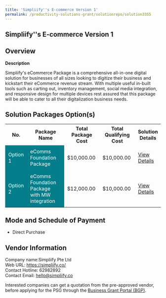 ```yaml
---
title: 'Simpliify''s E-commerce Version 1'
permalink: /productivity-solutions-grant/solutionrepo/solution3355
---
```


## Simpliify''s E-commerce Version 1

## Overview

**Description**

Simpliify's eCommerce Package is a comprehensive all-in-one digital solution for businesses of all sizes looking to digitize their business and kickstart their eCommerce revenue stream. With multiple useful in-built tools such as carting out, inventory management, social media integration, and responsive design for multiple devices rest assured that this package will be able to cater to all their digitalization business needs.

## Solution Packages Option(s)

<table>
<tr>
<th><b>No.</b></th>
<th><b>Package Name</b></th>
<th><b>Total Package Cost</b></th>
<th><b>Total Qualifying Cost</b></th>
<th><b>Solution Details</b></th>
</tr>
<tr>
<td style='padding: 10px; background-color: #037E8A; color: #FFFFFF;'>Option 1</td>
<td style='padding: 10px; background-color: #037E8A; color: #FFFFFF;'>eComms Foundation Package</td>
<td style='padding: 10px;'>$10,000.00</td>
<td style='padding: 10px;'>$10,000.00</td>
<td style='padding: 10px;'><a href='/images/psg/Simpliify_Desensitised_Annex_3_Part_1.pdf' target='_blank'>View Details</a></td>
</tr>
<tr>
<td style='padding: 10px; background-color: #037E8A; color: #FFFFFF;'>Option 2</td>
<td style='padding: 10px; background-color: #037E8A; color: #FFFFFF;'>eComms Foundation Package with MW integration</td>
<td style='padding: 10px;'>$12,000.00</td>
<td style='padding: 10px;'>$10,000.00</td>
<td style='padding: 10px;'><a href='/images/psg/Simpliify_Desensitised_Annex_3_Part_2.pdf' target='_blank'>View Details</a></td>
</tr>
</table>

## Mode and Schedule of Payment

 - Direct Purchase

## Vendor Information

 Company name:Simpliify Pte Ltd<br>Web URL: https://simpliify.co/ <br>Contact Hotline: 62982892 <br>Contact Email: hello@simpliify.co 

Interested companies can get a quotation from the pre-approved vendor, before applying for the PSG through the <a href='https://www.businessgrants.gov.sg/' target='_blank' rel='noopener'>Business Grant Portal (BGP)</a>.

<script src="/jquery/resize-tables.js"></script>
